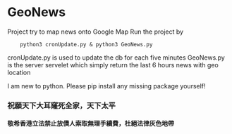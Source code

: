 # GeoNews

Project try to map news onto Google Map
Run the project by

```
    python3 cronUpdate.py & python3 GeoNews.py
```

cronUpdate.py is used to update the db for each five minutes
GeoNews.py is the server servelet which simply return the last 6 hours news with geo location

I am new to python. Please pip install any missing package yourself!

### 祝願天下大耳窿死全家，天下太平
#### 敬希香港立法禁止放債人索取無理手續費，杜絕法律灰色地帶
